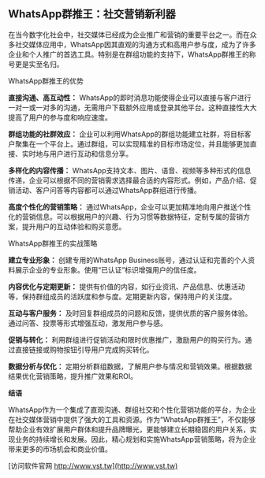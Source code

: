 ## **WhatsApp群推王：社交营销新利器**

在当今数字化社会中，社交媒体已经成为企业推广和营销的重要平台之一。而在众多社交媒体应用中，WhatsApp因其直观的沟通方式和高用户参与度，成为了许多企业和个人推广的首选工具。特别是在群组功能的支持下，WhatsApp群推王的称号更是实至名归。

WhatsApp群推王的优势

**直接沟通、高互动性：**
WhatsApp的即时消息功能使得企业可以直接与客户进行一对一或一对多的沟通，无需用户下载额外应用或登录其他平台。这种直接性大大提高了用户的参与度和响应速度。

**群组功能的社群效应：**
企业可以利用WhatsApp的群组功能建立社群，将目标客户聚集在一个平台上。通过群组，可以实现精准的目标市场定位，并且能够更加直接、实时地与用户进行互动和信息分享。

**多样化的内容传播：**
WhatsApp支持文本、图片、语音、视频等多种形式的信息传递，企业可以根据不同的营销需求选择最合适的内容形式。例如，产品介绍、促销活动、客户问答等内容都可以通过WhatsApp群组进行传播。

**高度个性化的营销策略：**
通过WhatsApp，企业可以更加精准地向用户推送个性化的营销信息。可以根据用户的兴趣、行为习惯等数据特征，定制专属的营销方案，提升用户的互动体验和购买意愿。

WhatsApp群推王的实战策略

**建立专业形象：**
创建专用的WhatsApp Business账号，通过认证和完善的个人资料展示企业的专业形象。使用“已认证”标识增强用户的信任度。

**内容优化与定期更新：**
提供有价值的内容，如行业资讯、产品信息、优惠活动等，保持群组成员的活跃度和参与度。定期更新内容，保持用户的关注度。

**互动与客户服务：**
及时回复群组成员的问题和反馈，提供优质的客户服务体验。通过问答、投票等形式增强互动，激发用户参与感。

**促销与转化：**
利用群组进行促销活动和限时优惠推广，激励用户的购买行为。通过直接链接或购物按钮引导用户完成购买转化。

**数据分析与优化：**
定期分析群组数据，了解用户参与情况和营销效果。根据数据结果优化营销策略，提升推广效果和ROI。

**结语**

WhatsApp作为一个集成了直观沟通、群组社交和个性化营销功能的平台，为企业在社交媒体营销中提供了强大的工具和资源。作为“WhatsApp群推王”，不仅能够帮助企业有效扩展用户群体和提升品牌曝光，更能够建立长期稳固的用户关系，实现业务的持续增长和发展。因此，精心规划和实施WhatsApp营销策略，将为企业带来更多的市场机会和商业价值。


[访问软件官网 http://www.vst.tw](http://www.vst.tw)
